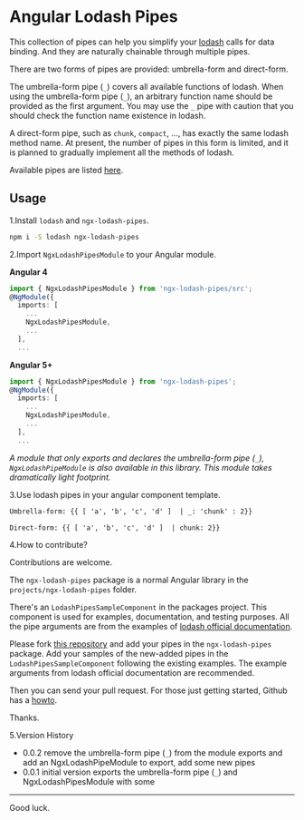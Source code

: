 # Angular Lodash Pipes

This collection of pipes can help you simplify your [lodash](https://lodash.com/) calls for data binding. And they are naturally chainable through multiple pipes.

There are two forms of pipes are provided: umbrella-form and direct-form.

The umbrella-form pipe (`_`) covers all available functions of lodash. When using the umbrella-form pipe (`_`), an arbitrary function name should be provided as the first argument. You may use the `_` pipe with caution that you should check the function name existence in lodash.
                                                                       
A direct-form pipe, such as `chunk`, `compact`, ..., has exactly the same lodash method name. At present, the number of pipes in this form is limited, and it is planned to gradually implement all the methods of lodash.

Available pipes are listed [here](http://mario.studio/packages/lodash-pipes).

## Usage

1.Install `lodash` and `ngx-lodash-pipes`.

```bash
npm i -S lodash ngx-lodash-pipes
```

2.Import `NgxLodashPipesModule` to your Angular module.

**Angular 4**

```typescript
import { NgxLodashPipesModule } from 'ngx-lodash-pipes/src';
@NgModule({
  imports: [
    ...
    NgxLodashPipesModule,
    ...
  ],
  ...
```

**Angular 5+**

```typescript
import { NgxLodashPipesModule } from 'ngx-lodash-pipes';
@NgModule({
  imports: [
    ...
    NgxLodashPipesModule,
    ...
  ],
  ...
```

*A module that only exports and declares the umbrella-form pipe (`_`), `NgxLodashPipeModule` is also available in this library. This module takes dramatically light footprint.* 

3.Use lodash pipes in your angular component template.

```html
Umbrella-form: {{ [ 'a', 'b', 'c', 'd' ]  | _: 'chunk' : 2}}

Direct-form: {{ [ 'a', 'b', 'c', 'd' ]  | chunk: 2}}
```

4.How to contribute?

Contributions are welcome.

The `ngx-lodash-pipes` package is a normal Angular library in the `projects/ngx-lodash-pipes` folder.

There's an `LodashPipesSampleComponent` in the packages project. This component is used for examples, documentation, and testing purposes. All the pipe arguments are from the examples of [lodash official documentation](https://lodash.com/docs).

Please fork [this repository](https://github.com/kingmario/packages) and add your pipes in the `ngx-lodash-pipes` package. Add your samples of the new-added pipes in the `LodashPipesSampleComponent` following the existing examples. The example arguments from lodash official documentation are recommended.

Then you can send your pull request. For those just getting started, Github has a [howto](https://help.github.com/en/articles/about-pull-requests).

Thanks.

5.Version History

* 0.0.2 remove the umbrella-form pipe (`_`) from the module exports and add an NgxLodashPipeModule to export, add some new pipes
* 0.0.1 initial version exports the umbrella-form pipe (`_`) and NgxLodashPipesModule with some
---
Good luck.
